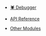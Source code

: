 * [🕷️ Debugger](/)

* [API Reference](apiReference.md)

* [Other Modules](https://docs.rpgmadesimple.com/#/modules)
